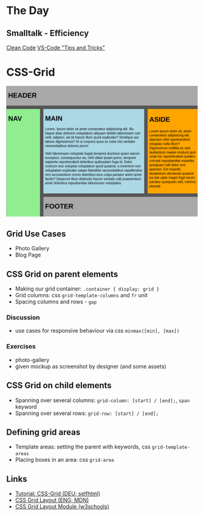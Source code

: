 # The Day

## Smalltalk - Efficiency

[Clean Code]()
[VS-Code "Tips and Tricks"](https://code.visualstudio.com/docs/getstarted/tips-and-tricks)

# CSS-Grid

![Grid Example](./grid.png)

## Grid Use Cases

- Photo Gallery
- Blog Page

## CSS Grid on parent elements

- Making our grid container: `.container { display: grid }`
- Grid columns: css `grid-template-columns` and `fr` unit
- Spacing columns and rows - `gap`

### Discussion

- use cases for responsive behaviour via css `minmax([min], [max])`

### Exercises

- photo-gallery
- given mockup as screenshot by designer (and some assets)

## CSS Grid on child elements

- Spanning over several columns:
  `grid-column: [start] / [end];`, `span` keyword
- Spanning over several rows: `grid-row: [start] / [end];`

## Defining grid areas

- Template areas: setting the parent with keywords, css `grid-template-areas`
- Placing boxes in an area: css `grid-area`

## Links

- [Tutorial: CSS-Grid (DEU; selfhtml)](https://wiki.selfhtml.org/wiki/CSS/Tutorials/Grid)
- [CSS Grid Layout (ENG; MDN)](https://developer.mozilla.org/en-US/docs/Web/CSS/CSS_Grid_Layout)
- [CSS Grid Layout Module (w3schools)](https://www.w3schools.com/css/css_grid.asp)
